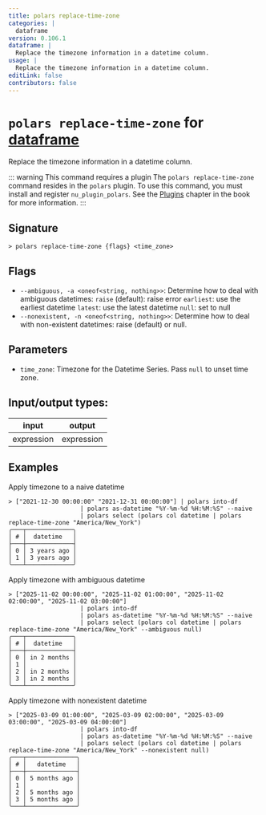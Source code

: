 ```yaml
---
title: polars replace-time-zone
categories: |
  dataframe
version: 0.106.1
dataframe: |
  Replace the timezone information in a datetime column.
usage: |
  Replace the timezone information in a datetime column.
editLink: false
contributors: false
---
```

<!-- This file is automatically generated. Please edit the command in https://github.com/nushell/nushell instead. -->

# `polars replace-time-zone` for [dataframe](/commands/categories/dataframe.md)

<div class='command-title'>Replace the timezone information in a datetime column.</div>

::: warning This command requires a plugin
The `polars replace-time-zone` command resides in the `polars` plugin.
To use this command, you must install and register `nu_plugin_polars`.
See the [Plugins](/book/plugins.html) chapter in the book for more information.
:::


## Signature

```> polars replace-time-zone {flags} <time_zone>```

## Flags

 -  `--ambiguous, -a <oneof<string, nothing>>`: Determine how to deal with ambiguous datetimes:
                    `raise` (default): raise error
                    `earliest`: use the earliest datetime
                    `latest`: use the latest datetime
                    `null`: set to null
 -  `--nonexistent, -n <oneof<string, nothing>>`: Determine how to deal with non-existent datetimes: raise (default) or null.

## Parameters

 -  `time_zone`: Timezone for the Datetime Series. Pass `null` to unset time zone.


## Input/output types:

| input      | output     |
| ---------- | ---------- |
| expression | expression |
## Examples

Apply timezone to a naive datetime
```nu
> ["2021-12-30 00:00:00" "2021-12-31 00:00:00"] | polars into-df
                    | polars as-datetime "%Y-%m-%d %H:%M:%S" --naive
                    | polars select (polars col datetime | polars replace-time-zone "America/New_York")
╭───┬─────────────╮
│ # │  datetime   │
├───┼─────────────┤
│ 0 │ 3 years ago │
│ 1 │ 3 years ago │
╰───┴─────────────╯

```

Apply timezone with ambiguous datetime
```nu
> ["2025-11-02 00:00:00", "2025-11-02 01:00:00", "2025-11-02 02:00:00", "2025-11-02 03:00:00"]
                    | polars into-df
                    | polars as-datetime "%Y-%m-%d %H:%M:%S" --naive
                    | polars select (polars col datetime | polars replace-time-zone "America/New_York" --ambiguous null)
╭───┬─────────────╮
│ # │  datetime   │
├───┼─────────────┤
│ 0 │ in 2 months │
│ 1 │             │
│ 2 │ in 2 months │
│ 3 │ in 2 months │
╰───┴─────────────╯

```

Apply timezone with nonexistent datetime
```nu
> ["2025-03-09 01:00:00", "2025-03-09 02:00:00", "2025-03-09 03:00:00", "2025-03-09 04:00:00"]
                    | polars into-df
                    | polars as-datetime "%Y-%m-%d %H:%M:%S" --naive
                    | polars select (polars col datetime | polars replace-time-zone "America/New_York" --nonexistent null)
╭───┬──────────────╮
│ # │   datetime   │
├───┼──────────────┤
│ 0 │ 5 months ago │
│ 1 │              │
│ 2 │ 5 months ago │
│ 3 │ 5 months ago │
╰───┴──────────────╯

```
